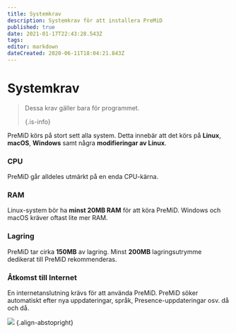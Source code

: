 ```yaml
---
title: Systemkrav
description: Systemkrav för att installera PreMiD
published: true
date: 2021-01-17T22:43:28.543Z
tags:
editor: markdown
dateCreated: 2020-06-11T18:04:21.843Z
---
```


# Systemkrav

> Dessa krav gäller bara för programmet. 
> 
> {.is-info}

PreMiD körs på stort sett alla system. Detta innebär att det körs på **Linux**, **macOS**, **Windows** samt några **modifieringar av Linux**.

### CPU
PreMiD går alldeles utmärkt på en enda CPU-kärna.

### RAM
Linux-system bör ha **minst 20MB RAM** för att köra PreMiD. Windows och macOS kräver oftast lite mer RAM.

### Lagring
PreMiD tar cirka **150MB** av lagring. Minst **200MB** lagringsutrymme dedikerat till PreMiD rekommenderas.

### Åtkomst till Internet
En internetanslutning krävs för att använda PreMiD. PreMiD söker automatiskt efter nya uppdateringar, språk, Presence-uppdateringar osv. då och då.

![](https://a.icons8.com/ViUXyjOj/f4tFww/svg.svg) {.align-abstopright}